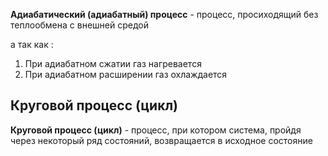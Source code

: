 **Адиабатический (адиабатный) процесс** - процесс, просиходящий без теплообмена с внешней средой

<BlockMath math="
    \Delta U = A+Q
">

а так как <InlineMath math="Q=0">:

<BlockMath math="
    \Delta U = A
">

1. При адиабатном сжатии газ нагревается
2. При адиабатном расширении газ охлаждается

## Круговой процесс (цикл)

**Круговой процесс (цикл)** - процесс, при котором система, пройдя через некоторый ряд состояний,
возвращается в исходное состояние